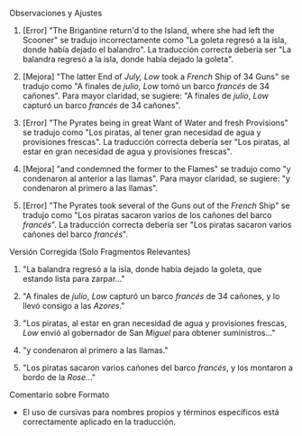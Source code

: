 Observaciones y Ajustes

1. [Error] "The Brigantine return'd to the Island, where she had left the Scooner" se tradujo incorrectamente como "La goleta regresó a la isla, donde había dejado el balandro". La traducción correcta debería ser "La balandra regresó a la isla, donde había dejado la goleta".

2. [Mejora] "The latter End of _July, Low_ took a _French_ Ship of 34 Guns" se tradujo como "A finales de *julio, Low* tomó un barco *francés* de 34 cañones". Para mayor claridad, se sugiere: "A finales de *julio*, *Low* capturó un barco *francés* de 34 cañones".

3. [Error] "The Pyrates being in great Want of Water and fresh Provisions" se tradujo como "Los piratas, al tener gran necesidad de agua y provisiones frescas". La traducción correcta debería ser "Los piratas, al estar en gran necesidad de agua y provisiones frescas".

4. [Mejora] "and condemned the former to the Flames" se tradujo como "y condenaron al anterior a las llamas". Para mayor claridad, se sugiere: "y condenaron al primero a las llamas".

5. [Error] "The Pyrates took several of the Guns out of the _French_ Ship" se tradujo como "Los piratas sacaron varios de los cañones del barco *francés*". La traducción correcta debería ser "Los piratas sacaron varios cañones del barco *francés*".

Versión Corregida (Solo Fragmentos Relevantes)

1. "La balandra regresó a la isla, donde había dejado la goleta, que estando lista para zarpar..."

2. "A finales de *julio*, *Low* capturó un barco *francés* de 34 cañones, y lo llevó consigo a las *Azores*."

3. "Los piratas, al estar en gran necesidad de agua y provisiones frescas, *Low* envió al gobernador de San *Miguel* para obtener suministros..."

4. "y condenaron al primero a las llamas."

5. "Los piratas sacaron varios cañones del barco *francés*, y los montaron a bordo de la *Rose*..."

Comentario sobre Formato

- El uso de cursivas para nombres propios y términos específicos está correctamente aplicado en la traducción.
